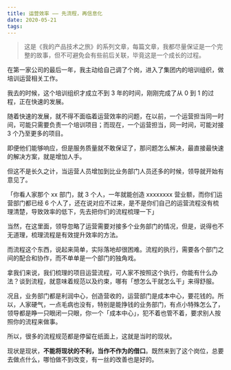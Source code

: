 ```yaml
---
title: 运营效率 —— 先流程，再信息化
date: 2020-05-21
tags:
---
```


>  这是《我的产品技术之旅》的系列文章，每篇文章，我都尽量保证是一个完整的故事，但不可避免会有些前后关联，毕竟这是一个成长的过程。

在第一家公司的最后一年，我主动给自己调了个岗，进入了集团内的培训组织，做培训运营相关工作。

我去的时候，这个培训组织才成立不到 3 年的时间，刚刚完成了从 0 到 1 的过程，正在快速的发展。

随着快速的发展，就不得不面临着运营效率的问题，在以前，一个运营担当同一时间，可能只需要负责一个培训项目；而现在，一个运营担当，同一时间，可能对接 3 个乃至更多的项目。

即便他们能够响应，但是服务质量就不敢保证了，那问题怎么解决，最直接最快速的解决方案，就是增加人手。

但这不是长久之计，当运营人员增加到比业务部门人员还多的时候，领导就开始有意见了。

「你看人家那个 xx 部门，就 3 个人，一年就能创造 xxxxxxxx 营业额，而你们运营部门都已经 6 个人了，还在说对应不过来，是不是你们自己的运营流程没有梳理清楚，导致效率的低下，先去把你们的流程梳理一下」

当然，在这里面，领导忽略了运营需要对接多个业务部门的情况，但是，说得也不无道理，梳理流程是有效提升效率的方法。

而流程这个东西，说起来简单，实际落地却很困难。流程的执行，需要各个部门之间的配合和协作，而不单单是一个部门的独角戏。

拿我们来说，我们梳理的项目运营流程，可人家不按照这个执行，你能有什么办法？谈到流程，就意味着规范以及约束，哪有「想怎么干就怎么干」来得舒服。

况且，业务部门都是利润中心，创造营收的，运营部门是成本中心，要花钱的。所以，人家硬气，一点毛病也没有，特别是能挣钱的业务部门，有点小特殊怎么了，领导都是睁一只眼闭一只眼，你一个「成本中心」，犯不着也管不着，要求别人按照你的流程来做事。

所以，很多的流程规范都是停留在纸面上，这就是当时的现状。

现状是现状，**不能将现状的不利，当作不作为的借口**。既然来到了这个岗位，总要去做点什么，哪怕做不到改变，有一丝的改善也是好的。

